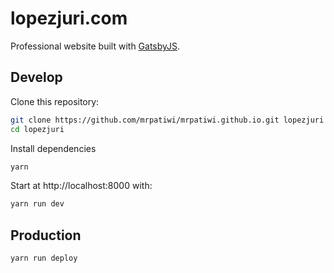 # lopezjuri.com

Professional website built with [GatsbyJS](https://www.gatsbyjs.org/).

## Develop

Clone this repository:

```sh
git clone https://github.com/mrpatiwi/mrpatiwi.github.io.git lopezjuri
cd lopezjuri
```

Install dependencies

```sh
yarn
```

Start at http://localhost:8000 with:

```sh
yarn run dev
```

## Production

```sh
yarn run deploy
```
